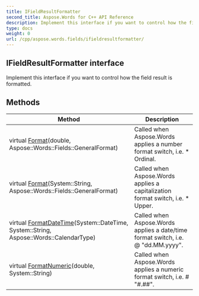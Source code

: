 ```yaml
---
title: IFieldResultFormatter
second_title: Aspose.Words for C++ API Reference
description: Implement this interface if you want to control how the field result is formatted. 
type: docs
weight: 0
url: /cpp/aspose.words.fields/ifieldresultformatter/
---
```

## IFieldResultFormatter interface


Implement this interface if you want to control how the field result is formatted. 

## Methods

| Method | Description |
| --- | --- |
| virtual [Format](./format/)(double, Aspose::Words::Fields::GeneralFormat) | Called when Aspose.Words applies a number format switch, i.e. \* Ordinal.  |
| virtual [Format](./format/)(System::String, Aspose::Words::Fields::GeneralFormat) | Called when Aspose.Words applies a capitalization format switch, i.e. \* Upper.  |
| virtual [FormatDateTime](./formatdatetime/)(System::DateTime, System::String, Aspose::Words::CalendarType) | Called when Aspose.Words applies a date/time format switch, i.e. \@ "dd.MM.yyyy".  |
| virtual [FormatNumeric](./formatnumeric/)(double, System::String) | Called when Aspose.Words applies a numeric format switch, i.e. \# "#.##".  |
